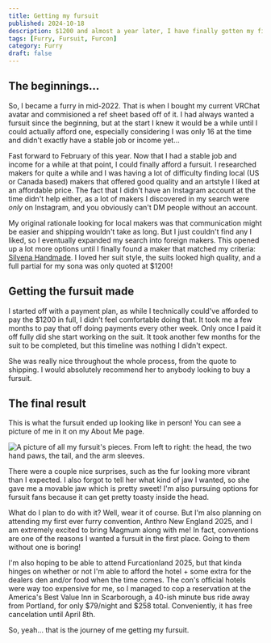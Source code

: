 ```yaml
---
title: Getting my fursuit
published: 2024-10-18
description: $1200 and almost a year later, I have finally gotten my first fursuit. I have also fallen absolutely in love with it. Furry conventions, here we come!
tags: [Furry, Fursuit, Furcon]
category: Furry
draft: false
---
```


## The beginnings...

So, I became a furry in mid-2022. That is when I bought my current VRChat avatar and commisioned a ref sheet based off of it. I had always wanted a fursuit since the beginning, but at the start I knew it would be a while until I could actually afford one, especially considering I was only 16 at the time and didn't exactly have a stable job or income yet...

Fast forward to February of this year. Now that I had a stable job and income for a while at that point, I could finally afford a fursuit. I researched makers for quite a while and I was having a lot of difficulty finding local (US or Canada based) makers that offered good quality and an artstyle I liked at an affordable price. The fact that I didn't have an Instagram account at the time didn't help either, as a lot of makers I discovered in my search were *only* on Instagram, and you obviously can't DM people without an account.

My original rationale looking for local makers was that communication might be easier and shipping wouldn't take as long. But I just couldn't find any I liked, so I eventually expanded my search into foreign makers. This opened up a lot more options until I finally found a maker that matched my criteria: [Silvena Handmade](https://silvenahandmade.com/). I loved her suit style, the suits looked high quality, and a full partial for my sona was only quoted at $1200!

## Getting the fursuit made

I started off with a payment plan, as while I technically could've afforded to pay the $1200 in full, I didn't feel comfortable doing that. It took me a few months to pay that off doing payments every other week. Only once I paid it off fully did she start working on the suit. It took another few months for the suit to be completed, but this timeline was nothing I didn't expect.

She was really nice throughout the whole process, from the quote to shipping. I would absolutely recommend her to anybody looking to buy a fursuit.

## The final result

This is what the fursuit ended up looking like in person! You can see a picture of me in it on my About Me page.

![A picture of all my fursuit's pieces. From left to right: the head, the two hand paws, the tail, and the arm sleeves.](https://file.garden/aBTwdVWIHlo5A7o8/blog/d009vv.jpg)

There were a couple nice surprises, such as the fur looking more vibrant than I expected. I also forgot to tell her what kind of jaw I wanted, so she gave me a movable jaw which is pretty sweet! I'm also pursuing options for fursuit fans because it can get pretty toasty inside the head.

What do I plan to do with it? Well, wear it of course. But I'm also planning on attending my first ever furry convention, Anthro New England 2025, and I am extremely excited to bring Magmum along with me! In fact, conventions are one of the reasons I wanted a fursuit in the first place. Going to them without one is boring!

I'm also hoping to be able to attend Furcationland 2025, but that kinda hinges on whether or not I'm able to afford the hotel + some extra for the dealers den and/or food when the time comes. The con's official hotels were way too expensive for me, so I managed to cop a reservation at the America's Best Value Inn in Scarborough, a 40-ish minute bus ride away from Portland, for only \$79/night and $258 total. Conveniently, it has free cancelation until April 8th.

So, yeah... that is the journey of me getting my fursuit.